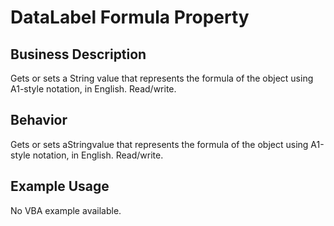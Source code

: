 # DataLabel Formula Property

## Business Description
Gets or sets a String value that represents the formula of the object using A1-style notation, in English. Read/write.

## Behavior
Gets or sets aStringvalue that represents the formula of the object using A1-style notation, in English. Read/write.

## Example Usage
No VBA example available.